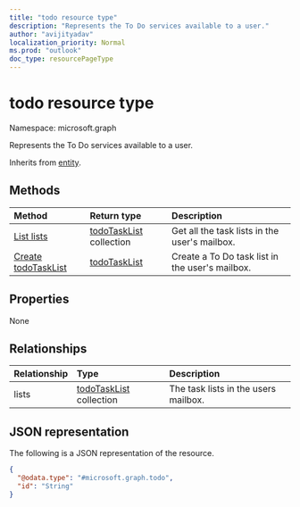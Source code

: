 ```yaml
---
title: "todo resource type"
description: "Represents the To Do services available to a user."
author: "avijityadav"
localization_priority: Normal
ms.prod: "outlook"
doc_type: resourcePageType
---
```


# todo resource type

Namespace: microsoft.graph

Represents the To Do services available to a user.

Inherits from [entity](../resources/entity.md).

## Methods
|Method|Return type|Description|
|:---|:---|:---|
|[List lists](../api/todo-list-lists.md) | [todoTaskList](todotasklist.md) collection | Get all the task lists in the user's mailbox. |
|[Create todoTaskList](../api/todo-post-lists.md) | [todoTaskList](todotasklist.md) | Create a To Do task list in the user's mailbox. |

## Properties
None

## Relationships
|Relationship|Type|Description|
|:---|:---|:---|
|lists|[todoTaskList](../resources/todotasklist.md) collection| The task lists in the users mailbox. |

## JSON representation
The following is a JSON representation of the resource.
<!-- {
  "blockType": "resource",
  "keyProperty": "id",
  "@odata.type": "microsoft.graph.todo",
  "baseType": "microsoft.graph.entity",
  "openType": false
}
-->
``` json
{
  "@odata.type": "#microsoft.graph.todo",
  "id": "String"
}
```

